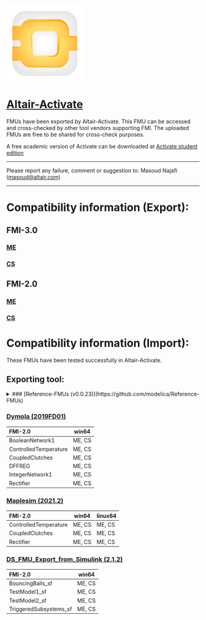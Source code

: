 <!-- HTML approach -->
<img src="https://github.com/altairengineering/fmus/blob/master/icon_Activate.png"  width="200"/>

# [Altair-Activate](https://altair.com/activate)
FMUs have been exported by Altair-Activate. This FMU can be accessed and cross-checked by other tool vendors supporting FMI.
The uploaded FMUs are free to be shared for cross-check purposes.

A free academic version of Activate can be downloaded at [Activate student edition](https://altairuniversity.com/free-altair-student-edition/)

*******************************************************************************************

Please report any failure, comment or suggestion to: Masoud Najafi (masoud@altair.com)

*******************************************************************************************

# Compatibility information (Export):
## FMI-3.0
### [ME](https://github.com/altairengineering/fmus/tree/master/Altair-Activate/3.0/export/me)
### [CS](https://github.com/altairengineering/fmus/tree/master/Altair-Activate/3.0/export/cs)

## FMI-2.0
### [ME](https://github.com/altairengineering/fmus/tree/master/Altair-Activate/2.0/export/me)
### [CS](https://github.com/altairengineering/fmus/tree/master/Altair-Activate/2.0/export/cs)


# Compatibility information (Import):

These FMUs have been tested successfully in Altair-Activate. 

## Exporting tool:  

<details>
<summary> ### [Reference-FMUs (v0.0.23)](https://github.com/modelica/Reference-FMUs)</summary>

 | **FMI-3.0** | **x86_64-windows** | **x86_64-linux** |
| :--- | --- | --- |
| BouncingBall | ME, CS | ME, CS |
| Dahlquist | ME, CS | ME, CS |
| LinearTransform | ME, CS | ME, CS |
| Resource | ME, CS | ME, CS |
| Stair | ME, CS | ME, CS |
| VanDerPol | ME, CS | ME, CS |


| **FMI-2.0** | **win64** | **linux64** |
| :--- | --- | --- |
| BouncingBall | ME, CS | ME, CS |
| Dahlquist | ME, CS | ME, CS |
| LinearTransform | ME, CS | ME, CS |
| Resource | ME, CS | ME, CS |
| Stair | ME, CS | ME, CS |
| VanDerPol | ME, CS | ME, CS |


</details>



### [Dymola (2019FD01)](https://github.com/modelica/fmi-cross-check/tree/master/fmus/2.0/cs/win64/Dymola)

| **FMI-2.0** | **win64** | 
| :--- | --- |
| BooleanNetwork1 | ME, CS |
| ControlledTemperature | ME, CS |
| CoupledClutches | ME, CS |
| DFFREG | ME, CS |
| IntegerNetwork1 | ME, CS |
| Rectifier | ME, CS |

### [Maplesim (2021.2)](https://github.com/modelica/fmi-cross-check/tree/master/fmus/2.0/cs/win64/MapleSim)

| **FMI-2.0** | **win64** | **linux64** |
| :--- | --- | --- |
| ControlledTemperature | ME, CS | ME, CS |
| CoupledClutches | ME, CS | ME, CS |
| Rectifier | ME, CS | ME, CS |

### [DS_FMU_Export_from_Simulink (2.1.2)](https://github.com/modelica/fmi-cross-check/tree/master/fmus/2.0/cs/win64/DS_FMU_Export_from_Simulink)

| **FMI-2.0** | **win64** |
| :--- | --- |
| BouncingBalls_sf | ME, CS |
| TestModel1_sf | ME, CS |
| TestModel2_sf | ME, CS |
| TriggeredSubsystems_sf | ME, CS |

